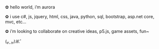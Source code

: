 ✿ hello world, i’m aurora

✿ i use c#, js, jquery, html, css, java, python, sql, bootstrap, asp.net core, mvc, etc...

✿ i’m looking to collaborate on creative ideas, p5.js, game assets, fun~

(*ᴗ͈ˬᴗ͈)ꕤ*.ﾟ
